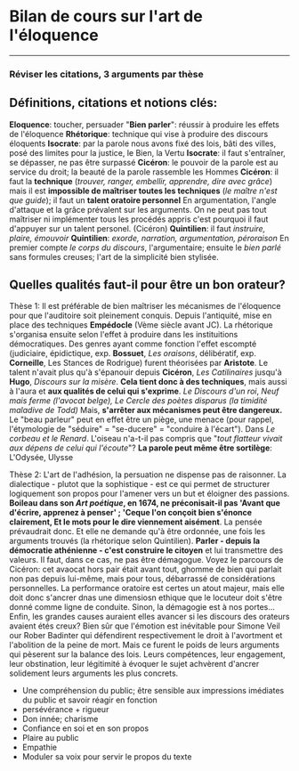 # Bilan de cours sur l'art de l'éloquence

---

### Réviser les citations, 3 arguments par thèse

## Définitions, citations et notions clés:

**Eloquence**: toucher, persuader
"**Bien parler**": réussir à produire les effets de l'éloquence
**Rhétorique**: technique qui vise à produire des discours éloquents
**Isocrate**: par la parole nous avons fixé des lois, bâti des villes, posé des limites pour la justice, le Bien, la Vertu
**Isocrate**: il faut s'entraîner, se dépasser, ne pas être surpassé
**Cicéron**: le pouvoir de la parole est au service du droit; la beauté de la parole rassemble les Hommes
**Cicéron**: il faut la **technique** (*trouver, ranger, embellir, apprendre, dire avec grâce*) mais il est **impossible de maîtriser toutes les techniques** (*le maître n'est que guide*); il faut un **talent oratoire personnel**
En argumentation, l'angle d'attaque et la grâce prévalent sur les arguments. 
On ne peut pas tout maîtriser ni implémenter tous les procédés appris c'est pourquoi il faut d'appuyer sur un talent personel. (Cicéron)
**Quintilien**: il faut *instruire, plaire, émouvoir*
**Quintilien**: *exorde, narration, argumentation, péroraison* 
En premier compte *le corps du discours*, l'argumentaire; ensuite le *bien parlé* sans formules creuses;  l'art de la simplicité bien stylisée.

## Quelles qualités faut-il pour être un bon orateur?

Thèse 1: Il est préférable de bien maîtriser les mécanismes de l'éloquence pour que l'auditoire soit pleinement conquis.
Depuis l'antiquité, mise en place des techniques **Empédocle** (Vème siècle avant JC). La rhétorique s'organisa ensuite selon l'effet à produire dans les instituitions démocratiques. Des genres ayant comme fonction l'effet escompté (judiciaire, épidictique, exp. **Bossuet**, *Les oraisons*, délibératif, exp. **Corneille**, Les Stances de Rodrigue) furent théorisées par **Aristote**. Le talent n'avait plus qu'à s'épanouir depuis **Cicéron**, *Les Catilinaires* jusqu'à **Hugo**, *Discours sur la misère*. 
**Cela tient donc à des techniques**, mais aussi à l'aura et **aux qualités de celui qui s'exprime**. *Le Discours d'un roi*, *Neuf mais ferme (l'avocat belge), Le Cercle des poètes disparus (la timidité maladive de Todd)*
Mais, **s'arrêter aux mécanismes peut être dangereux.** Le "beau parleur" peut en effet être un piège, une menace (pour rappel, l'étymologie de "séduire" = "se-ducere" = "conduire à l'écart"). Dans *Le corbeau et le Renard*. L'oiseau n'a-t-il pas compris que "*tout flatteur vivait aux dépens de celui qui l'écoute*"? **La parole peut même être sortilège**: L'Odysée, Ulysse

Thèse 2: L'art de l'adhésion, la persuation ne dispense pas de raisonner. La dialectique - plutot que la sophistique - est ce qui permet de structurer logiquement son propos pour l'amener vers un but et éloigner des passions. **Boileau dans son *Art poétique*, en 1674, ne préconisait-il pas 'Avant que d'écrire, apprenez à penser' ; 'Ceque l'on conçoit bien s'énonce clairement, Et le mots pour le dire viennement aisément**. La pensée prévaudrait donc. Et elle ne demande qu'à être ordonnée, une fois les arguments trouvés (la rhétorique selon Quintilien).
**Parler - depuis la démocratie athénienne - c'est construire le citoyen** et lui transmettre des valeurs. Il faut, dans ce cas, ne pas être démagogue. Voyez le parcours de Cicéron: cet avaocat hors pair était avant tout, ghomme de bien qui parlait non pas depuis lui-même, mais pour tous, débarrassé de considérations personnelles. La performance oratoire est certes un atout majeur, mais elle doit donc s'ancrer dnas une dimensiosn ethique que le locuteur doit s'être donné comme ligne de conduite. Sinon, la démagogie est à nos portes...
Enfin, les grandes causes auraient elles avancer si les discours des orateurs avaient étés creux? Bien sûr que l'émotion est inévitable pour Simone Veil our Rober Badinter qui défendirent respectivement le droit à l'avortment et l'abolition de la peine de mort. Mais ce furent le poids de leurs arguments qui pèserent sur la balance des lois. Leurs compétences, leur engagement, leur obstination, leur légitimité à évoquer le sujet achvèrent d'ancrer solidement leurs arguments les plus concrets.

* Une compréhension du public; être sensible aux impressions imédiates du public et savoir réagir en fonction
* persévérance + rigueur
* Don innée; charisme
* Confiance en soi et en son propos
* Plaire au public
* Empathie
* Moduler sa voix pour servir le propos du texte